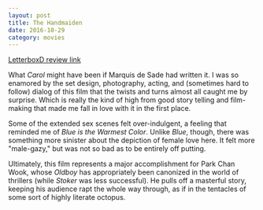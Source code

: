 ```yaml
---
layout: post
title: The Handmaiden 
date: 2016-10-29
category: movies
---
```

 
[LetterboxD review link](http://letterboxd.com/samarthbhaskar/film/the-handmaiden/)

What <em>Carol</em> might have been if Marquis de Sade had written it. I was so enamored by the set design, photography, acting, and (sometimes hard to follow) dialog of this film that the twists and turns almost all caught me by surprise. Which is really the kind of high from good story telling and film-making that made me fall in love with it in the first place.

Some of the extended sex scenes felt over-indulgent, a feeling that reminded me of <em>Blue is the Warmest Color</em>. Unlike <em>Blue</em>, though, there was something more sinister about the depiction of female love here. It felt more "male-gazy," but was not so bad as to be entirely off putting. 

Ultimately, this film represents a major accomplishment for Park Chan Wook, whose <em>Oldboy</em> has appropriately been canonized in the world of thrillers (while <em>Stoker</em> was less successful). He pulls off a masterful story, keeping his audience rapt the whole way through, as if in the tentacles of some sort of highly literate octopus.